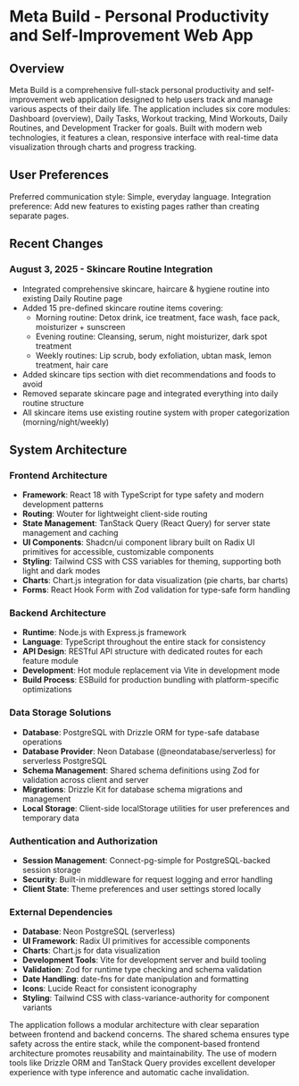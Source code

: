 # Meta Build - Personal Productivity and Self-Improvement Web App

## Overview

Meta Build is a comprehensive full-stack personal productivity and self-improvement web application designed to help users track and manage various aspects of their daily life. The application includes six core modules: Dashboard (overview), Daily Tasks, Workout tracking, Mind Workouts, Daily Routines, and Development Tracker for goals. Built with modern web technologies, it features a clean, responsive interface with real-time data visualization through charts and progress tracking.

## User Preferences

Preferred communication style: Simple, everyday language.
Integration preference: Add new features to existing pages rather than creating separate pages.

## Recent Changes

### August 3, 2025 - Skincare Routine Integration
- Integrated comprehensive skincare, haircare & hygiene routine into existing Daily Routine page
- Added 15 pre-defined skincare routine items covering:
  - Morning routine: Detox drink, ice treatment, face wash, face pack, moisturizer + sunscreen
  - Evening routine: Cleansing, serum, night moisturizer, dark spot treatment
  - Weekly routines: Lip scrub, body exfoliation, ubtan mask, lemon treatment, hair care
- Added skincare tips section with diet recommendations and foods to avoid
- Removed separate skincare page and integrated everything into daily routine structure
- All skincare items use existing routine system with proper categorization (morning/night/weekly)

## System Architecture

### Frontend Architecture
- **Framework**: React 18 with TypeScript for type safety and modern development patterns
- **Routing**: Wouter for lightweight client-side routing
- **State Management**: TanStack Query (React Query) for server state management and caching
- **UI Components**: Shadcn/ui component library built on Radix UI primitives for accessible, customizable components
- **Styling**: Tailwind CSS with CSS variables for theming, supporting both light and dark modes
- **Charts**: Chart.js integration for data visualization (pie charts, bar charts)
- **Forms**: React Hook Form with Zod validation for type-safe form handling

### Backend Architecture
- **Runtime**: Node.js with Express.js framework
- **Language**: TypeScript throughout the entire stack for consistency
- **API Design**: RESTful API structure with dedicated routes for each feature module
- **Development**: Hot module replacement via Vite in development mode
- **Build Process**: ESBuild for production bundling with platform-specific optimizations

### Data Storage Solutions
- **Database**: PostgreSQL with Drizzle ORM for type-safe database operations
- **Database Provider**: Neon Database (@neondatabase/serverless) for serverless PostgreSQL
- **Schema Management**: Shared schema definitions using Zod for validation across client and server
- **Migrations**: Drizzle Kit for database schema migrations and management
- **Local Storage**: Client-side localStorage utilities for user preferences and temporary data

### Authentication and Authorization
- **Session Management**: Connect-pg-simple for PostgreSQL-backed session storage
- **Security**: Built-in middleware for request logging and error handling
- **Client State**: Theme preferences and user settings stored locally

### External Dependencies
- **Database**: Neon PostgreSQL (serverless)
- **UI Framework**: Radix UI primitives for accessible components
- **Charts**: Chart.js for data visualization
- **Development Tools**: Vite for development server and build tooling
- **Validation**: Zod for runtime type checking and schema validation
- **Date Handling**: date-fns for date manipulation and formatting
- **Icons**: Lucide React for consistent iconography
- **Styling**: Tailwind CSS with class-variance-authority for component variants

The application follows a modular architecture with clear separation between frontend and backend concerns. The shared schema ensures type safety across the entire stack, while the component-based frontend architecture promotes reusability and maintainability. The use of modern tools like Drizzle ORM and TanStack Query provides excellent developer experience with type inference and automatic cache invalidation.